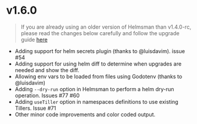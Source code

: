 # v1.6.0

> If you are already using an older version of Helmsman than v1.4.0-rc, please read the changes below carefully and follow the upgrade guide [here](docs/migrating_to_v1.4.0-rc.md)

- Adding support for helm secrets plugin (thanks to @luisdavim). issue #54
- Adding support for using helm diff to determine when upgrades are needed and show the diff.
- Allowing env vars to be loaded from files using Godotenv (thanks to @luisdavim)
- Adding `--dry-run` option in Helmsman to perform a helm dry-run operation. Issues #77 #60
- Adding `useTiller` option in namespaces definitions to use existing Tillers. Issue #71
- Other minor code improvements and color coded output.

